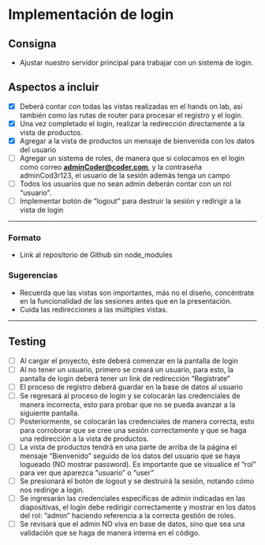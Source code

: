 # Implementación de login

## Consigna

- Ajustar nuestro servidor principal para trabajar con un sistema de login.

## Aspectos a incluir

- [x] Deberá contar con todas las vistas realizadas en el hands on lab, así también como las rutas de router para procesar el registro y el login.
- [x] Una vez completado el login, realizar la redirección directamente a la vista de productos.
- [x] Agregar a la vista de productos un mensaje de bienvenida con los datos del usuario
- [ ] Agregar un sistema de roles, de manera que si colocamos en el login como correo **adminCoder@coder.com**, y la contraseña adminCod3r123, el usuario de la sesión además tenga un campo
- [ ] Todos los usuarios que no sean admin deberán contar con un rol “usuario”.
- [ ] Implementar botón de “logout” para destruir la sesión y redirigir a la vista de login

---

### Formato

- Link al repositorio de Github sin node_modules

### Sugerencias

- Recuerda que las vistas son importantes, más no el diseño, concéntrate en la funcionalidad de las sesiones antes que en la presentación.
- Cuida las redirecciones a las múltiples vistas.

---

## Testing

- [ ] Al cargar el proyecto, éste deberá comenzar en la pantalla de login
- [ ] Al no tener un usuario, primero se creará un usuario, para esto, la pantalla de login deberá tener un link de redirección “Regístrate”
- [ ] El proceso de registro deberá guardar en la base de datos al usuario
- [ ] Se regresará al proceso de login y se colocarán las credenciales de manera incorrecta, esto para probar que no se pueda avanzar a la siguiente pantalla.
- [ ] Posteriormente, se colocarán las credenciales de manera correcta, esto para corroborar que se cree una sesión correctamente y que se haga una redirección a la vista de productos.
- [ ] La vista de productos tendrá en una parte de arriba de la página el mensaje “Bienvenido” seguido de los datos del usuario que se haya logueado (NO mostrar password). Es importante que se visualice el “rol” para ver que aparezca “usuario” o “user”
- [ ] Se presionará el botón de logout y se destruirá la sesión, notando cómo nos redirige a login.
- [ ] Se ingresarán las credenciales específicas de admin indicadas en las diapositivas, el login debe redirigir correctamente y mostrar en los datos del rol: “admin” haciendo referencia a la correcta gestión de roles.
- [ ] Se revisará que el admin NO viva en base de datos, sino que sea una validación que se haga de manera interna en el código.

